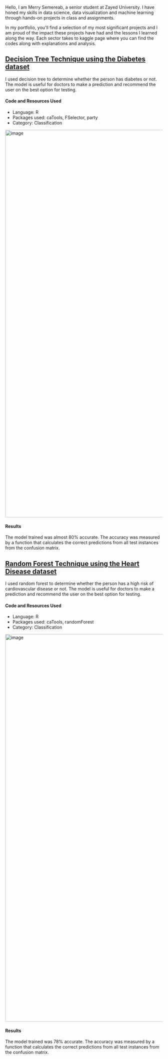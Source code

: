 Hello, I am Merry Semereab, a senior student at Zayed University. I have honed my skills in data science, data visualization and machine learning through hands-on projects in class and assignments.

In my portfolio, you'll find a selection of my most significant projects and I am proud of the impact these projects have had and the lessons I learned along the way.
Each sector takes to kaggle page where you can find the codes along with explanations and analysis.

## <a href="https://www.kaggle.com/code/merryzeray/decision-tree-technique-using-the-diabetes-dataset" target="_blank"> Decision Tree Technique using the Diabetes dataset </a>
I used decision tree to determine whether the person has diabetes or not. The model is useful for doctors to make a prediction and recommend the user on the best option for testing. 
#### Code and Resources Used
* Language: R
* Packages used: caTools, FSelector, party
* Category: Classification
<img width="1240" alt="image" src="https://github.com/semereab-merry/Data-Science-Portofolio/blob/73ab966b9497d30a95aef4f3cc43b2fcce629cc2/image/decisiontree1.png">

#### Results 
The model trained was almost 80% accurate. The accuracy was measured by a function that calculates the correct predictions from all test instances from the confusion matrix.

## <a href="https://www.kaggle.com/code/merryzeray/random-forest-technique-using-the-heart-disease" target="_blank"> Random Forest Technique using the Heart Disease dataset </a>
I used random forest to determine whether the person has a high risk of cardiovascular disease or not. The model is useful for doctors to make a prediction and recommend the user on the best option for testing.
#### Code and Resources Used
* Language: R
* Packages used: caTools, randomForest
* Category: Classification
<img width="1240" alt="image" src="https://github.com/semereab-merry/Data-Science-Portofolio/blob/73ab966b9497d30a95aef4f3cc43b2fcce629cc2/image/randomforest1.png">

#### Results 
The model trained was 78% accurate. The accuracy was measured by a function that calculates the correct predictions from all test instances from the confusion matrix.

